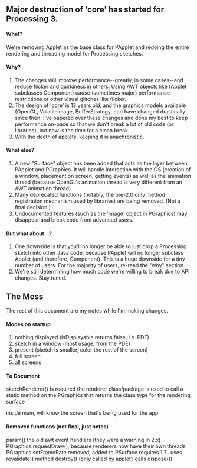 ## Major destruction of 'core' has started for Processing 3.

#### What?
We're removing Applet as the base class for PApplet and redoing the entire rendering and threading model for Processing sketches.

#### Why?
1. The changes will improve performance--greatly, in some cases--and reduce flicker and quirkiness in others. Using AWT objects like (Applet subclasses Component) cause (sometimes major) performance restrictions or other visual glitches like flicker.
2. The design of 'core' is 13 years old, and the graphics models available (OpenGL, VolatileImage, BufferStrategy, etc) have changed drastically since then. I've papered over these changes and done my best to keep performance on-pace so that we don't break a lot of old code (or libraries), but now is the time for a clean break.
3. With the death of applets, keeping it is anachronistic.

#### What else?
1. A new "Surface" object has been added that acts as the layer between PApplet and PGraphics. It will handle interaction with the OS (creation of a window, placement on screen, getting events) as well as the animation thread (because OpenGL's animation thread is very different from an AWT animation thread).
2. Many deprecated functions (notably, the pre-2.0 only method registration mechanism used by libraries) are being removed. (Not a final decision.) 
3. Undocumented features (such as the 'image' object in PGraphics) may disappear and break code from advanced users.

#### But what about...? 
1. One downside is that you'll no longer be able to just drop a Processing sketch into other Java code, because PApplet will no longer subclass Applet (and therefore, Component). This is a huge downside for a tiny number of users. For the majority of users, re-read the "why" section.
2. We're still determining how much code we're willing to break due to API changes. Stay tuned.

## The Mess

The rest of this document are my notes while I'm making changes.

#### Modes on startup
1. nothing displayed (isDisplayable returns false, i.e. PDF)
2. sketch in a window (most usage, from the PDE)
3. present (sketch is smaller, color the rest of the screen)
4. full screen
5. all screens

#### To Document
sketchRenderer() is required
the renderer class/package is used to call a static method on the PGraphics
  that returns the class type for the rendering surface

inside main, will know the screen that's being used for the app

#### Removed functions (not final, just notes)
param() 
the old awt event handlers (they were a warning in 2.x)
PGraphics.requestDraw(), because renderers now have their own threads
PGraphics.setFrameRate removed, added to PSurface
requires 1.7.. uses revalidate() method
destroy() (only called by applet? calls dispose())

